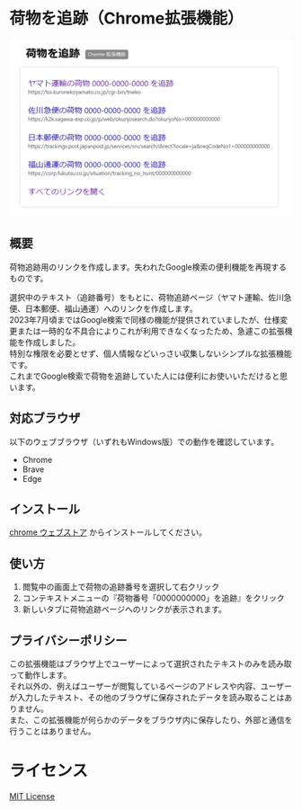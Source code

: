 # 荷物を追跡（Chrome拡張機能）
<img alt="スクリーンショット" src="./assets/screenshot.png" width="800px">

## 概要
荷物追跡用のリンクを作成します。失われたGoogle検索の便利機能を再現するものです。

選択中のテキスト（追跡番号）をもとに、荷物追跡ページ（ヤマト運輸、佐川急便、日本郵便、福山通運）へのリンクを作成します。  
2023年7月頃まではGoogle検索で同様の機能が提供されていましたが、仕様変更または一時的な不具合によりこれが利用できなくなったため、急遽この拡張機能を作成しました。  
特別な権限を必要とせず、個人情報などいっさい収集しないシンプルな拡張機能です。  
これまでGoogle検索で荷物を追跡していた人には便利にお使いいただけると思います。  

## 対応ブラウザ
以下のウェブブラウザ（いずれもWindows版）での動作を確認しています。
* Chrome
* Brave
* Edge

## インストール
[chrome ウェブストア](https://chrome.google.com/webstore/detail/oenibinhbdeecoknjbonjdkaoakagodk) からインストールしてください。

## 使い方
1. 閲覧中の画面上で荷物の追跡番号を選択して右クリック
1. コンテキストメニューの『荷物番号「0000000000」を追跡』をクリック
1. 新しいタブに荷物追跡ページへのリンクが表示されます。

## プライバシーポリシー
この拡張機能はブラウザ上でユーザーによって選択されたテキストのみを読み取って動作します。  
それ以外の、例えばユーザーが閲覧しているページのアドレスや内容、ユーザーが入力したテキスト、その他のブラウザに保存されたデータを読み取ることはありません。  
また、この拡張機能が何らかのデータをブラウザ内に保存したり、外部と通信を行うことはありません。

# ライセンス
[MIT License](https://choosealicense.com/licenses/mit/)